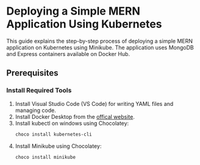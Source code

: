 # Deploying a Simple MERN Application Using Kubernetes 


This guide explains the step-by-step process of deploying a simple MERN application on Kubernetes using Minikube. The application uses MongoDB and Express containers available on Docker Hub.

## Prerequisites

### Install Required Tools
1. Install Visual Studio Code (VS Code) for writing YAML files and managing code.
2. Install Docker Desktop from the [offical website](https://docs.docker.com/desktop/setup/install/windows-install/).
3. Install kubectl on windows using Chocolatey:
   ```bash
   choco install kubernetes-cli 
   ```
4. Install Minikube using Chocolatey:
   ```bash
   choco install minikube
   ```
   

